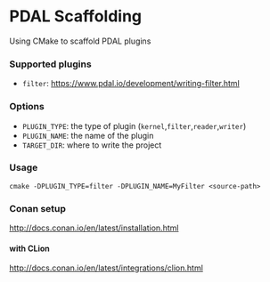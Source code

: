 PDAL Scaffolding
===

Using CMake to scaffold PDAL plugins

### Supported plugins

- `filter`: https://www.pdal.io/development/writing-filter.html


### Options

- `PLUGIN_TYPE`: the type of plugin (`kernel`,`filter`,`reader`,`writer`)
- `PLUGIN_NAME`: the name of the plugin
- `TARGET_DIR`: where to write the project


### Usage

`cmake -DPLUGIN_TYPE=filter -DPLUGIN_NAME=MyFilter <source-path>`


### Conan setup

http://docs.conan.io/en/latest/installation.html


#### with CLion

http://docs.conan.io/en/latest/integrations/clion.html
